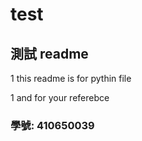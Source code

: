 # test

## 測試 readme

1 this readme is for pythin file

1 and for your referebce

### 學號: 410650039

